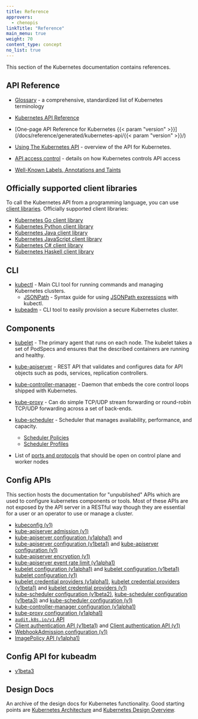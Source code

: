 ```yaml
---
title: Reference
approvers:
  - chenopis
linkTitle: "Reference"
main_menu: true
weight: 70
content_type: concept
no_list: true
---
```


<!-- overview -->

This section of the Kubernetes documentation contains references.

<!-- body -->

## API Reference

- [Glossary](/docs/reference/glossary/) - a comprehensive, standardized list of Kubernetes terminology

- [Kubernetes API Reference](/docs/reference/kubernetes-api/)
- [One-page API Reference for Kubernetes {{< param "version" >}}](/docs/reference/generated/kubernetes-api/{{< param "version" >}}/)
- [Using The Kubernetes API](/docs/reference/using-api/) - overview of the API for Kubernetes.
- [API access control](/docs/reference/access-authn-authz/) - details on how Kubernetes controls API access
- [Well-Known Labels, Annotations and Taints](/docs/reference/labels-annotations-taints/)

## Officially supported client libraries

To call the Kubernetes API from a programming language, you can use
[client libraries](/docs/reference/using-api/client-libraries/). Officially supported
client libraries:

- [Kubernetes Go client library](https://github.com/kubernetes/client-go/)
- [Kubernetes Python client library](https://github.com/kubernetes-client/python)
- [Kubernetes Java client library](https://github.com/kubernetes-client/java)
- [Kubernetes JavaScript client library](https://github.com/kubernetes-client/javascript)
- [Kubernetes C# client library](https://github.com/kubernetes-client/csharp)
- [Kubernetes Haskell client library](https://github.com/kubernetes-client/haskell)

## CLI

- [kubectl](/docs/reference/kubectl/) - Main CLI tool for running commands and managing Kubernetes clusters.
  - [JSONPath](/docs/reference/kubectl/jsonpath/) - Syntax guide for using [JSONPath expressions](https://goessner.net/articles/JsonPath/) with kubectl.
- [kubeadm](/docs/reference/setup-tools/kubeadm/) - CLI tool to easily provision a secure Kubernetes cluster.

## Components

- [kubelet](/docs/reference/command-line-tools-reference/kubelet/) - The
  primary agent that runs on each node. The kubelet takes a set of PodSpecs
  and ensures that the described containers are running and healthy.
- [kube-apiserver](/docs/reference/command-line-tools-reference/kube-apiserver/) -
  REST API that validates and configures data for API objects such as pods,
  services, replication controllers.
- [kube-controller-manager](/docs/reference/command-line-tools-reference/kube-controller-manager/) -
  Daemon that embeds the core control loops shipped with Kubernetes.
- [kube-proxy](/docs/reference/command-line-tools-reference/kube-proxy/) - Can
  do simple TCP/UDP stream forwarding or round-robin TCP/UDP forwarding across
  a set of back-ends.
- [kube-scheduler](/docs/reference/command-line-tools-reference/kube-scheduler/) -
  Scheduler that manages availability, performance, and capacity.

  - [Scheduler Policies](/docs/reference/scheduling/policies)
  - [Scheduler Profiles](/docs/reference/scheduling/config#profiles)

- List of [ports and protocols](/docs/reference/networking/ports-and-protocols/) that
  should be open on control plane and worker nodes

## Config APIs

This section hosts the documentation for "unpublished" APIs which are used to
configure kubernetes components or tools. Most of these APIs are not exposed
by the API server in a RESTful way though they are essential for a user or an
operator to use or manage a cluster.

- [kubeconfig (v1)](/docs/reference/config-api/kubeconfig.v1/)
- [kube-apiserver admission (v1)](/docs/reference/config-api/apiserver-admission.v1/)
- [kube-apiserver configuration (v1alpha1)](/docs/reference/config-api/apiserver-config.v1alpha1/) and
- [kube-apiserver configuration (v1beta1)](/docs/reference/config-api/apiserver-config.v1beta1/) and
  [kube-apiserver configuration (v1)](/docs/reference/config-api/apiserver-config.v1/)
- [kube-apiserver encryption (v1)](/docs/reference/config-api/apiserver-encryption.v1/)
- [kube-apiserver event rate limit (v1alpha1)](/docs/reference/config-api/apiserver-eventratelimit.v1alpha1/)
- [kubelet configuration (v1alpha1)](/docs/reference/config-api/kubelet-config.v1alpha1/) and
  [kubelet configuration (v1beta1)](/docs/reference/config-api/kubelet-config.v1beta1/)
  [kubelet configuration (v1)](/docs/reference/config-api/kubelet-config.v1/)
- [kubelet credential providers (v1alpha1)](/docs/reference/config-api/kubelet-credentialprovider.v1alpha1/),
  [kubelet credential providers (v1beta1)](/docs/reference/config-api/kubelet-credentialprovider.v1beta1/) and
  [kubelet credential providers (v1)](/docs/reference/config-api/kubelet-credentialprovider.v1/)
- [kube-scheduler configuration (v1beta2)](/docs/reference/config-api/kube-scheduler-config.v1beta2/),
  [kube-scheduler configuration (v1beta3)](/docs/reference/config-api/kube-scheduler-config.v1beta3/) and
  [kube-scheduler configuration (v1)](/docs/reference/config-api/kube-scheduler-config.v1/)
- [kube-controller-manager configuration (v1alpha1)](/docs/reference/config-api/kube-controller-manager-config.v1alpha1/)
- [kube-proxy configuration (v1alpha1)](/docs/reference/config-api/kube-proxy-config.v1alpha1/)
- [`audit.k8s.io/v1` API](/docs/reference/config-api/apiserver-audit.v1/)
- [Client authentication API (v1beta1)](/docs/reference/config-api/client-authentication.v1beta1/) and
  [Client authentication API (v1)](/docs/reference/config-api/client-authentication.v1/)
- [WebhookAdmission configuration (v1)](/docs/reference/config-api/apiserver-webhookadmission.v1/)
- [ImagePolicy API (v1alpha1)](/docs/reference/config-api/imagepolicy.v1alpha1/)

## Config API for kubeadm

- [v1beta3](/docs/reference/config-api/kubeadm-config.v1beta3/)

## Design Docs

An archive of the design docs for Kubernetes functionality. Good starting points are
[Kubernetes Architecture](https://git.k8s.io/design-proposals-archive/architecture/architecture.md) and
[Kubernetes Design Overview](https://git.k8s.io/design-proposals-archive).
